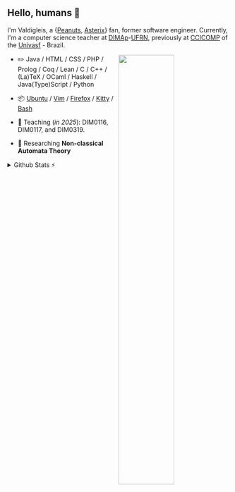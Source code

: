 ## Hello, humans 👋

<!--
**valdigleis/valdigleis** is a ✨ _special_ ✨ repository because its `README.md` (this file) appears on your GitHub profile.

Here are some ideas to get you started:

- 🔭 I’m currently working on ...
- 🌱 I’m currently learning ...
- 👯 I’m looking to collaborate on ...
- 🤔 I’m looking for help with ...
- 💬 Ask me about ...
- 📫 How to reach me: ...
- 😄 Pronouns: ...
- ⚡ Fun fact: ...
-->


I'm Valdigleis, a {[Peanuts](https://www.peanuts.com/), [Asterix](https://asterix.com/)} fan, former software engineer. Currently, I'm a computer science teacher at [DIMAp](https://dimap.ufrn.br/)-[UFRN](https://ufrn.br/), previously at [CCICOMP](https://portais.univasf.edu.br/ccicomp) of the [Univasf](https://www.univasf.edu.br) - Brazil.

<picture>
    <source media="(prefers-color-scheme: dark)" srcset="https://github-readme-stats-valdigleis.vercel.app/api?username=valdigleis&theme=dark&show_icons=true">
    <img align="right" width="50%" src="https://github-readme-stats-ouuan.vercel.app/api?username=valdigleis&show_icons=true">
</picture>

-   :pencil2: Java / HTML / CSS / PHP / Prolog / Coq / Lean / C / C++ / (La)TeX / OCaml / Haskell / Java(Type)Script / Python

-   :package: [Ubuntu](https://ubuntu.com/) / [Vim](https://www.vim.org/) / [Firefox](https://www.mozilla.org/firefox/) / [Kitty](https://sw.kovidgoyal.net/kitty/) / [Bash](https://www.gnu.org/software/bash/) 

-   :seedling: Teaching (*in 2025*): DIM0116, DIM0117, and DIM0319.

-   :telescope: Researching **Non-classical Automata Theory**

<details>
  <summary>Github Stats ⚡</summary>
  
  <a href="#" align="left" width="50%">![Github stats](https://github-readme-stats.vercel.app/api?username=valdigleis&theme=blueberry&count_private=true&hide_border=true&line_height=25)</a>
  <a href="#" align="right" width="50%">![Top Langs](https://github-readme-stats.vercel.app/api/top-langs/?username=valdigleis&layout=compact&theme=blueberry&count_private=true&hide_border=true)</a>
</details>
